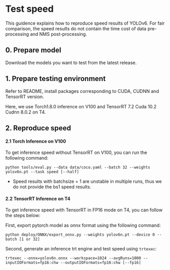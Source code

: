 # Test speed

This guidence explains how to reproduce speed results of YOLOv6. For fair comparison, the speed results do not contain the time cost of data pre-processing and NMS post-processing.

## 0. Prepare model

Download the models you want to test from the latest release.

## 1. Prepare testing environment

Refer to README, install packages corresponding to CUDA, CUDNN and TensorRT version.

Here, we use Torch1.8.0 inference on V100 and TensorRT 7.2 Cuda 10.2 Cudnn 8.0.2 on T4.

## 2. Reproduce speed

#### 2.1 Torch Inference on V100

To get inference speed without TensorRT on V100, you can run the following command:

```shell
python tools/eval.py --data data/coco.yaml --batch 32 --weights yolov6n.pt --task speed [--half]
```

- Speed results with batchsize = 1 are unstable in multiple runs, thus we do not provide the bs1 speed results.

#### 2.2 TensorRT Inference on T4

To get inference speed with TensorRT in FP16 mode on T4, you can follow the steps below:

First, export pytorch model as onnx format using the following command:

```shell
python deploy/ONNX/export_onnx.py --weights yolov6n.pt --device 0 --batch [1 or 32]
```

Second, generate an inference trt engine and test speed using `trtexec`:

```
trtexec --onnx=yolov6n.onnx --workspace=1024 --avgRuns=1000 --inputIOFormats=fp16:chw --outputIOFormats=fp16:chw [--fp16]
```
